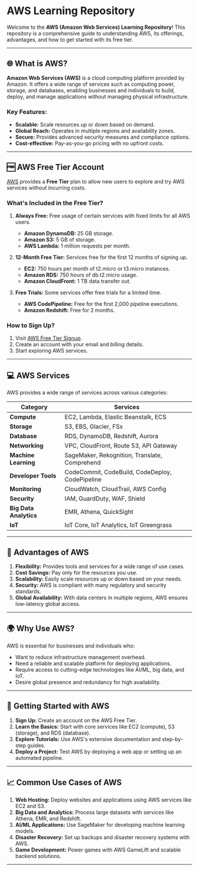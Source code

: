 # AWS Learning Repository

Welcome to the **AWS (Amazon Web Services) Learning Repository**! This repository is a comprehensive guide to understanding AWS, its offerings, advantages, and how to get started with its free tier.

---

## 🌐 What is AWS?

**Amazon Web Services (AWS)** is a cloud computing platform provided by Amazon. It offers a wide range of services such as computing power, storage, and databases, enabling businesses and individuals to build, deploy, and manage applications without managing physical infrastructure.

### Key Features:

- **Scalable:** Scale resources up or down based on demand.
- **Global Reach:** Operates in multiple regions and availability zones.
- **Secure:** Provides advanced security measures and compliance options.
- **Cost-effective:** Pay-as-you-go pricing with no upfront costs.

---

## 🆓 AWS Free Tier Account

[AWS](https://aws.amazon.com/) provides a **Free Tier** plan to allow new users to explore and try AWS services without incurring costs.  

### **What's Included in the Free Tier?**

1. **Always Free:** Free usage of certain services with fixed limits for all AWS users.  
   - **Amazon DynamoDB:** 25 GB storage.  
   - **Amazon S3:** 5 GB of storage.  
   - **AWS Lambda:** 1 million requests per month.  

2. **12-Month Free Tier:** Services free for the first 12 months of signing up.  
   - **EC2:** 750 hours per month of t2.micro or t3.micro instances.  
   - **Amazon RDS:** 750 hours of db.t2.micro usage.  
   - **Amazon CloudFront:** 1 TB data transfer out.

3. **Free Trials:** Some services offer free trials for a limited time.  
   - **AWS CodePipeline:** Free for the first 2,000 pipeline executions.  
   - **Amazon Redshift:** Free for 2 months.

### **How to Sign Up?**
1. Visit [AWS Free Tier Signup](https://aws.amazon.com/free).
2. Create an account with your email and billing details.
3. Start exploring AWS services.

---

## 💻 AWS Services

AWS provides a wide range of services across various categories:

| **Category**           | **Services**                                                                                         |
|-------------------------|-----------------------------------------------------------------------------------------------------|
| **Compute**            | EC2, Lambda, Elastic Beanstalk, ECS                                                                 |
| **Storage**            | S3, EBS, Glacier, FSx                                                                               |
| **Database**           | RDS, DynamoDB, Redshift, Aurora                                                                     |
| **Networking**         | VPC, CloudFront, Route 53, API Gateway                                                              |
| **Machine Learning**   | SageMaker, Rekognition, Translate, Comprehend                                                       |
| **Developer Tools**    | CodeCommit, CodeBuild, CodeDeploy, CodePipeline                                                     |
| **Monitoring**         | CloudWatch, CloudTrail, AWS Config                                                                  |
| **Security**           | IAM, GuardDuty, WAF, Shield                                                                         |
| **Big Data Analytics** | EMR, Athena, QuickSight                                                                             |
| **IoT**                | IoT Core, IoT Analytics, IoT Greengrass                                                             |

---

## 🌟 Advantages of AWS

1. **Flexibility:** Provides tools and services for a wide range of use cases.
2. **Cost Savings:** Pay only for the resources you use.
3. **Scalability:** Easily scale resources up or down based on your needs.
4. **Security:** AWS is compliant with many regulatory and security standards.
5. **Global Availability:** With data centers in multiple regions, AWS ensures low-latency global access.

---

## 🌍 Why Use AWS?

AWS is essential for businesses and individuals who:
- Want to reduce infrastructure management overhead.
- Need a reliable and scalable platform for deploying applications.
- Require access to cutting-edge technologies like AI/ML, big data, and IoT.
- Desire global presence and redundancy for high availability.

---

## 🚀 Getting Started with AWS

1. **Sign Up:** Create an account on the AWS Free Tier.
2. **Learn the Basics:** Start with core services like EC2 (compute), S3 (storage), and RDS (database).
3. **Explore Tutorials:** Use AWS's extensive documentation and step-by-step guides.
4. **Deploy a Project:** Test AWS by deploying a web app or setting up an automated pipeline.

---

## 📈 Common Use Cases of AWS

1. **Web Hosting:** Deploy websites and applications using AWS services like EC2 and S3.
2. **Big Data and Analytics:** Process large datasets with services like Athena, EMR, and Redshift.
3. **AI/ML Applications:** Use SageMaker for developing machine learning models.
4. **Disaster Recovery:** Set up backups and disaster recovery systems with AWS.
5. **Game Development:** Power games with AWS GameLift and scalable backend solutions.

---


